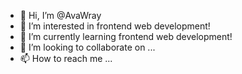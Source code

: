 - 👋 Hi, I’m @AvaWray
- 👀 I’m interested in frontend web development!
- 🌱 I’m currently learning frontend web development!
- 💞️ I’m looking to collaborate on ...
- 📫 How to reach me ...

<!---
AvaWray/AvaWray is a ✨ special ✨ repository because its `README.md` (this file) appears on your GitHub profile.
You can click the Preview link to take a look at your changes.
--->
